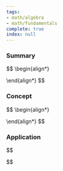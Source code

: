 ```yaml
---
tags:
- math/algebra
- math/fundamentals
complete: true
index: null
---
```


### Summary
$$
\begin{align*}

\end{align*}
$$

### Concept
$$
\begin{align*}

\end{align*}
$$

### Application
$$

$$